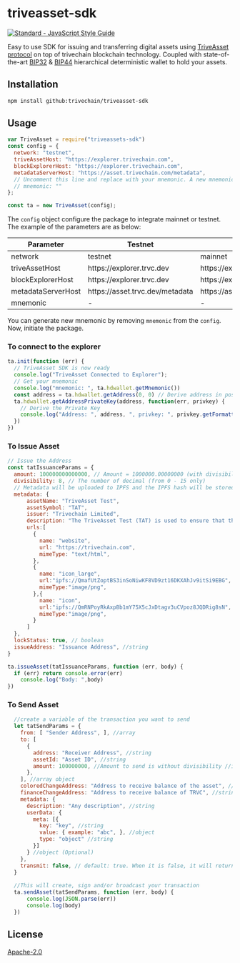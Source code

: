 # triveasset-sdk
[![Standard - JavaScript Style Guide](https://cdn.rawgit.com/feross/standard/master/badge.svg)](https://github.com/feross/standard)

Easy to use SDK for issuing and transferring digital assets using [TriveAsset protocol](https://github.com/trivechain/triveasset-protocol) on top of trivechain blockchain technology.
Coupled with state-of-the-art [BIP32](https://github.com/bitcoin/bips/blob/master/bip-0032.mediawiki) & [BIP44](https://github.com/bitcoin/bips/blob/master/bip-0044.mediawiki) hierarchical deterministic wallet to hold your assets.

## Installation
``` bash
npm install github:trivechain/triveasset-sdk
```

## Usage

```js
var TriveAsset = require("triveassets-sdk")
const config = {
  network: "testnet",
  triveAssetHost: "https://explorer.trivechain.com",
  blockExplorerHost: "https://explorer.trivechain.com",
  metadataServerHost: "https://asset.trivechain.com/metadata",
  // Uncomment this line and replace with your mnemonic. A new mnemonic will be generated
  // mnemonic: ""
};

const ta = new TriveAsset(config);
```

The ```config``` object configure the package to integrate mainnet or testnet. The example of the parameters are as below:

| Parameter  | Testnet  | Mainnet  |
| ------------ | ------------ | ------------ |
| network  | testnet  | mainnet  |
| triveAssetHost  | https://<span/>explorer.trvc.dev  | https://<span/>explorer.trivechain.com  |
| blockExplorerHost  | https://<span/>explorer.trvc.dev  | https://<span/>explorer.trivechain.com  |
| metadataServerHost  | https://<span/>asset.trvc.dev/metadata  | https://<span/>asset.trivechain.com/metadata  |
| mnemonic  | -  | -  |

You can generate new mnemonic by removing ```mnemonic``` from the ```config```.
Now, initiate the package.

### To connect to the explorer
```js
ta.init(function (err) {
  // TriveAsset SDK is now ready
  console.log("TriveAsset Connected to Explorer");
  // Get your mnemonic
  console.log("mnemonic: ", ta.hdwallet.getMnemonic())
  const address = ta.hdwallet.getAddress(0, 0) // Derive address in position 0,0 from mnemonic
  ta.hdwallet.getAddressPrivateKey(address, function(err, privkey) {
    // Derive the Private Key
    console.log("Address: ", address, ", privkey: ", privkey.getFormattedValue());
  })
})
```

### To Issue Asset
```js
// Issue the Address
const tatIssuanceParams = {
  amount: 100000000000000, // Amount = 1000000.00000000 (with divisibility)
  divisibility: 8, // The number of decimal (from 0 - 15 only)
  // Metadata will be uploaded to IPFS and the IPFS hash will be stored in the transaction
  metadata: {
      assetName: "TriveAsset Test",
      assetSymbol: "TAT",
      issuer: "Trivechain Limited",
      description: "The TriveAsset Test (TAT) is used to ensure that the asset is issued correctly",
      urls:[
        {
          name: "website",
          url: "https://trivechain.com",
          mimeType: "text/html",
        },
        {
          name: "icon_large", 
          url:"ipfs://QmafUtZoptBS3inSoNiwKF8VD9zt16DKXAhJv9itSi9EBG",
          mimeType:"image/png",
        },{
          name: "icon",
          url:"ipfs://QmRNPoyRkAxpBb1mY75X5cJxDtagv3uCVpoz8JQDRig8sN",
          mimeType:"image/png",
        }
      ]
  },
  lockStatus: true, // boolean
  issueAddress: "Issuance Address", //string
}

ta.issueAsset(tatIssuanceParams, function (err, body) {
  if (err) return console.error(err)
    console.log("Body: ",body)
})
```
### To Send Asset
``` js
  //create a variable of the transaction you want to send
  let tatSendParams = {
    from: [ "Sender Address", ], //array
    to: [
      {
        address: "Receiver Address", //string
        assetId: "Asset ID", //string
        amount: 100000000, //Amount to send is without divisibility //int
      },
    ], //array object
    coloredChangeAddress: "Address to receive balance of the asset", //string
    financeChangeAddress: "Address to receive balance of TRVC", //string
    metadata: {
      description: "Any description", //string
      userData: {
        meta: [{
          key: "key", //string
          value: { example: "abc", }, //object
          type: "object" //string
        }]
      } //object (Optional)
    },
    transmit: false, // default: true. When it is false, it will return an signedTx Hex, else it will broadcast your transction straightaway.
  }
  
  //This will create, sign and/or broadcast your transaction
  ta.sendAsset(tatSendParams, function (err, body) {
      console.log(JSON.parse(err))
      console.log(body)
  })
```

## License

[Apache-2.0](http://www.apache.org/licenses/LICENSE-2.0)
